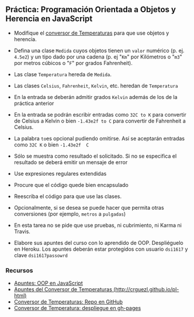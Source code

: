 ## Práctica: Programación Orientada a Objetos y Herencia en JavaScript

* Modifique el [conversor de Temperaturas](http://crguezl.github.io/pl-html/node9.html) para que use objetos y herencia.

* Defina una clase `Medida` cuyos objetos tienen un `valor` numérico (p.  ej. `4.5e2`) y un tipo dado por una cadena (p. ej "`Km`" por Kilómetros o "`m3`" por metros cúbicos o "`F`" por grados Fahrenheit).

* Las clase `Temperatura` hereda de `Medida`.
* Las clases `Celsius`, `Fahrenheit`, `Kelvin`, etc. heredan de `Temperatura`
* En la entrada se deberán admitir grados `Kelvin` además de los de la práctica anterior
* En la entrada se podrán escribir entradas como `32C to K` para convertir de Celsius a Kelvin o bien `-1.43e2f to C` para convertir de Fahrenheit a Celsius.
* La palabra `to`es opcional pudiendo omitirse. Así se aceptarán entradas como 
`32C K` o bien `-1.43e2f  C`
* Sólo se muestra como resultado el solicitado. Si no se especifica el resultado se deberá emitir un mensaje de error
* Use expresiones regulares extendidas
* Procure que el código quede bien encapsulado
* Reescriba el código para que use las clases.
* Opcionalmente, si se desea se puede hacer que permita otras conversiones (por ejemplo, `metros` a `pulgadas`)
* En esta tarea no se pide que use pruebas, ni cubrimiento, ni  Karma ni Travis.
* Elabore sus apuntes del curso con lo aprendido de OOP. Despliéguelo en Heroku.
Los apuntes deberán estar protegidos con usuario `dsi1617` y clave `dsi1617passowrd`

###  Recursos

* [Apuntes: OOP en JavaScript](../apuntes/oop/README.md)
* [Apuntes del Conversor de Temperaturas (http://crguezl.github.io/pl-html)](http://crguezl.github.io/pl-html/node9.html)
* [Conversor de Temperaturas: Repo en GitHub](https://github.com/crguezl/ull-etsii-grado-pl-1213-temperature-converter)
* [Conversor de Temperatura: despliegue en gh-pages](http://crguezl.github.io/ull-etsii-grado-pl-1213-temperature-converter/)
